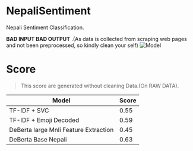 # NepaliSentiment
Nepali Sentiment Classification.

**BAD INPUT BAD OUTPUT** .(As data is collected from scraping web pages and not been preprocessed, so kindly clean your self)
![Model](https://miro.medium.com/max/1400/0*BS7psnYHVO32bxJH)

# Score

> This score are generated without cleaning Data.(On RAW DATA).

| Model | Score |
| --- | --- |
| TF-IDF + SVC | 0.55 |
| TF-IDF + Emoji Decoded | 0.59 |
| DeBerta large Mnli Feature Extraction | 0.45 |
| DeBerta Base Nepali | 0.63 |
